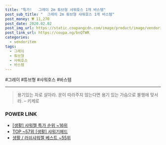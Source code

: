 ```yaml
--- 
title: "특가!   그레이 2m 튜브형 샤워호스 1개 바스템" 
post_sub_title: "  그레이 2m 튜브형 샤워호스 1개 바스템" 
post_money: ₩ 11,270 
post_date: 2020.02.02 
post_img_url: https://static.coupangcdn.com/image/product/image/vendoritem/2019/03/18/3789425283/9a5f767b-55b8-4131-a9ff-bf1f95b76bcf.jpg 
post_link_url: https://coupa.ng/bnQTWR 
categories: 
  - vendoritem 
tags: 
  - 그레이 
  - 튜브형 
  - 샤워호스 
  - 바스템 
--- 
```

  #그레이 #튜브형 #샤워호스 #바스템 
<hr> 

> 용기있는 자로 살아라. 운이 따라주지 않는다면 용기 있는 가슴으로 불행에 맞서라. – 키케로 


### POWER LINK

* <a href="https://blog.naver.com/sakai111/221784535708" target="_blank"> [생활] 샤워젤 특가 순위 ~16위</a>
* <a href="https://blog.naver.com/fasyy4321/221780928219" target="_blank"> TOP ~57위 [생활] 샤워기헤드</a>
* <a href="https://blog.naver.com/santokki14/221777164037" target="_blank">생활 / 러쉬샤워젤 베스트 ~55위</a>
